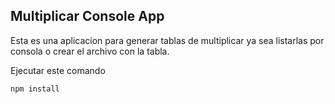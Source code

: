 
## Multiplicar Console App

Esta es una aplicacion para generar tablas de multiplicar ya sea listarlas por consola o crear el archivo con la tabla.

Ejecutar este comando 
```
npm install
```